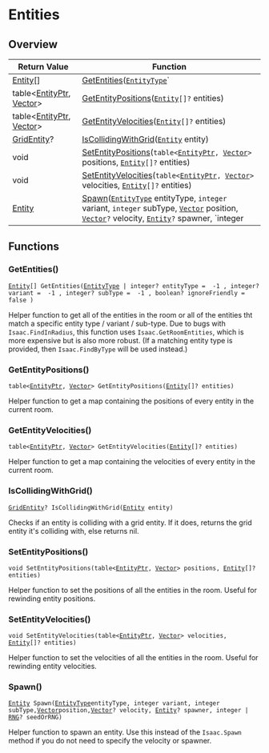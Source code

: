 # Entities

## Overview

| Return Value | Function |
| - | - |
| [Entity](https://wofsauge.github.io/IsaacDocs/rep/Entity.html)\[] | [GetEntities](entities.md#getentities)([`EntityType`](https://wofsauge.github.io/IsaacDocs/rep/enums/EntityType.html)` | integer?` entityType =  -1 , `integer?` variant =  -1 , `integer?` subType =  -1 , `boolean?` ignoreFriendly =  false ) |
| table<[EntityPtr](https://wofsauge.github.io/IsaacDocs/rep/EntityPtr.html), [Vector](https://wofsauge.github.io/IsaacDocs/rep/Vector.html)> | [GetEntityPositions](entities.md#getentitypositions)([`Entity`](https://wofsauge.github.io/IsaacDocs/rep/Entity.html)`[]?` entities) |
| table<[EntityPtr](https://wofsauge.github.io/IsaacDocs/rep/EntityPtr.html), [Vector](https://wofsauge.github.io/IsaacDocs/rep/Vector.html)> | [GetEntityVelocities](entities.md#getentityvelocities)([`Entity`](https://wofsauge.github.io/IsaacDocs/rep/Entity.html)`[]?` entities) |
| [GridEntity](https://wofsauge.github.io/IsaacDocs/rep/GridEntity.html)? | [IsCollidingWithGrid](entities.md#iscollidingwithgrid)([`Entity`](https://wofsauge.github.io/IsaacDocs/rep/Entity.html) entity) |
| void | [SetEntityPositions](entities.md#setentitypositions)(`table<`[`EntityPtr`](https://wofsauge.github.io/IsaacDocs/rep/EntityPtr.html)`, `[`Vector`](https://wofsauge.github.io/IsaacDocs/rep/Vector.html)`>` positions, [`Entity`](https://wofsauge.github.io/IsaacDocs/rep/Entity.html)`[]?` entities) |
| void | [SetEntityVelocities](entities.md#setentityvelocities)(`table<`[`EntityPtr`](https://wofsauge.github.io/IsaacDocs/rep/EntityPtr.html)`, `[`Vector`](https://wofsauge.github.io/IsaacDocs/rep/Vector.html)`>` velocities, [`Entity`](https://wofsauge.github.io/IsaacDocs/rep/Entity.html)`[]?` entities) |
| [Entity](https://wofsauge.github.io/IsaacDocs/rep/Entity.html) | [Spawn](entities.md#spawn)([`EntityType`](https://wofsauge.github.io/IsaacDocs/rep/enums/EntityType.html) entityType, `integer` variant, `integer` subType, [`Vector`](https://wofsauge.github.io/IsaacDocs/rep/Vector.html) position, [`Vector`](https://wofsauge.github.io/IsaacDocs/rep/Vector.html)`?` velocity, [`Entity`](https://wofsauge.github.io/IsaacDocs/rep/Entity.html)`?` spawner, `integer | `[`RNG`](https://wofsauge.github.io/IsaacDocs/rep/RNG.html)`?` seedOrRNG) |

## Functions

### GetEntities()

[`Entity`](https://wofsauge.github.io/IsaacDocs/rep/Entity.html)`[] GetEntities(`[`EntityType`](https://wofsauge.github.io/IsaacDocs/rep/enums/EntityType.html)` | integer? entityType =  -1 , integer? variant =  -1 , integer? subType =  -1 , boolean? ignoreFriendly =  false )`

Helper function to get all of the entities in the room or all of the entities tht match a specific entity type / variant / sub-type. Due to bugs with `Isaac.FindInRadius`, this function uses `Isaac.GetRoomEntities`, which is more expensive but is also more robust. (If a matching entity type is provided, then `Isaac.FindByType` will be used instead.) 

### GetEntityPositions()

`table<`[`EntityPtr`](https://wofsauge.github.io/IsaacDocs/rep/EntityPtr.html)`, `[`Vector`](https://wofsauge.github.io/IsaacDocs/rep/Vector.html)`> GetEntityPositions(`[`Entity`](https://wofsauge.github.io/IsaacDocs/rep/Entity.html)`[]? entities)`

Helper function to get a map containing the positions of every entity in the current room. 

### GetEntityVelocities()

`table<`[`EntityPtr`](https://wofsauge.github.io/IsaacDocs/rep/EntityPtr.html)`, `[`Vector`](https://wofsauge.github.io/IsaacDocs/rep/Vector.html)`> GetEntityVelocities(`[`Entity`](https://wofsauge.github.io/IsaacDocs/rep/Entity.html)`[]? entities)`

Helper function to get a map containing the velocities of every entity in the current room. 

### IsCollidingWithGrid()

[`GridEntity`](https://wofsauge.github.io/IsaacDocs/rep/GridEntity.html)`? IsCollidingWithGrid(`[`Entity`](https://wofsauge.github.io/IsaacDocs/rep/Entity.html)` entity)`

Checks if an entity is colliding with a grid entity. If it does, returns the grid entity it's colliding with, else returns nil. 

### SetEntityPositions()

`void SetEntityPositions(table<`[`EntityPtr`](https://wofsauge.github.io/IsaacDocs/rep/EntityPtr.html)`, `[`Vector`](https://wofsauge.github.io/IsaacDocs/rep/Vector.html)`> positions, `[`Entity`](https://wofsauge.github.io/IsaacDocs/rep/Entity.html)`[]? entities)`

Helper function to set the positions of all the entities in the room. 
Useful for rewinding entity positions. 

### SetEntityVelocities()

`void SetEntityVelocities(table<`[`EntityPtr`](https://wofsauge.github.io/IsaacDocs/rep/EntityPtr.html)`, `[`Vector`](https://wofsauge.github.io/IsaacDocs/rep/Vector.html)`> velocities, `[`Entity`](https://wofsauge.github.io/IsaacDocs/rep/Entity.html)`[]? entities)`

Helper function to set the velocities of all the entities in the room. 
Useful for rewinding entity velocities. 

### Spawn()

[`Entity`](https://wofsauge.github.io/IsaacDocs/rep/Entity.html)` Spawn(`[`EntityType`](https://wofsauge.github.io/IsaacDocs/rep/enums/EntityType.html)` entityType, integer variant, integer subType, `[`Vector`](https://wofsauge.github.io/IsaacDocs/rep/Vector.html)` position, `[`Vector`](https://wofsauge.github.io/IsaacDocs/rep/Vector.html)`? velocity, `[`Entity`](https://wofsauge.github.io/IsaacDocs/rep/Entity.html)`? spawner, integer | `[`RNG`](https://wofsauge.github.io/IsaacDocs/rep/RNG.html)`? seedOrRNG)`

Helper function to spawn an entity. Use this instead of the `Isaac.Spawn` method if you do not need to specify the velocity or spawner. 

